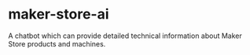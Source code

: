 # maker-store-ai
A chatbot which can provide detailed technical information about Maker Store products and machines.

